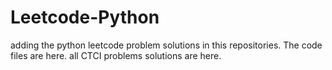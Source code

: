 # Leetcode-Python
adding the python leetcode problem solutions in this repositories. 
The code files are here. 
all CTCI problems solutions are here.   
  
 





















































































































































































































































































































































































































































































































































































































































































































































































































































































































































































































































































































































































































































































































































